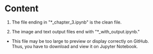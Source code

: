 # Content

1. The file ending in "*_chapter_3.ipynb" is the clean file. 

2. The image and text output files end with "*_with_output.ipynb."
  - This file may be too large to preview or display correctly on GitHub. Thus, you have to download and view it on Jupyter Notebook.
